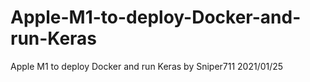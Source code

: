 # Apple-M1-to-deploy-Docker-and-run-Keras
Apple M1 to deploy Docker and run Keras by Sniper711 2021/01/25
